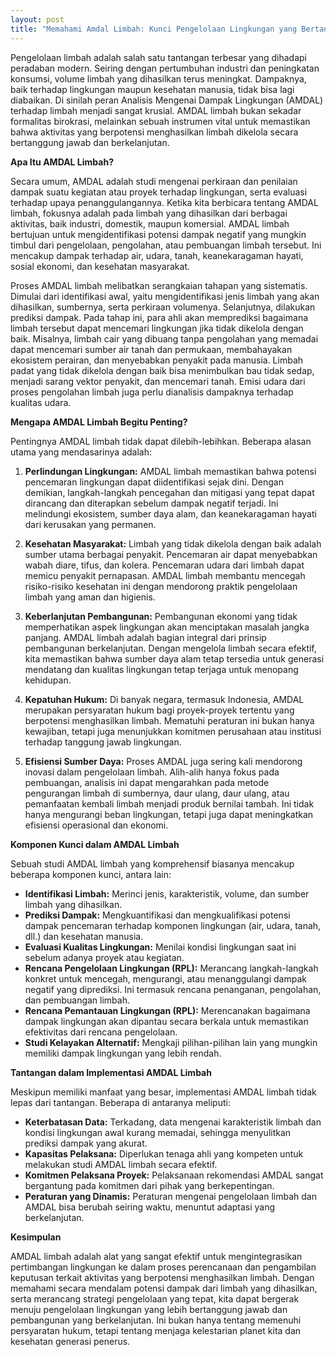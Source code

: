 ```yaml
---
layout: post
title: "Memahami Amdal Limbah: Kunci Pengelolaan Lingkungan yang Bertanggung Jawab"
---
```


Pengelolaan limbah adalah salah satu tantangan terbesar yang dihadapi peradaban modern. Seiring dengan pertumbuhan industri dan peningkatan konsumsi, volume limbah yang dihasilkan terus meningkat. Dampaknya, baik terhadap lingkungan maupun kesehatan manusia, tidak bisa lagi diabaikan. Di sinilah peran Analisis Mengenai Dampak Lingkungan (AMDAL) terhadap limbah menjadi sangat krusial. AMDAL limbah bukan sekadar formalitas birokrasi, melainkan sebuah instrumen vital untuk memastikan bahwa aktivitas yang berpotensi menghasilkan limbah dikelola secara bertanggung jawab dan berkelanjutan.

**Apa Itu AMDAL Limbah?**

Secara umum, AMDAL adalah studi mengenai perkiraan dan penilaian dampak suatu kegiatan atau proyek terhadap lingkungan, serta evaluasi terhadap upaya penanggulangannya. Ketika kita berbicara tentang AMDAL limbah, fokusnya adalah pada limbah yang dihasilkan dari berbagai aktivitas, baik industri, domestik, maupun komersial. AMDAL limbah bertujuan untuk mengidentifikasi potensi dampak negatif yang mungkin timbul dari pengelolaan, pengolahan, atau pembuangan limbah tersebut. Ini mencakup dampak terhadap air, udara, tanah, keanekaragaman hayati, sosial ekonomi, dan kesehatan masyarakat.

Proses AMDAL limbah melibatkan serangkaian tahapan yang sistematis. Dimulai dari identifikasi awal, yaitu mengidentifikasi jenis limbah yang akan dihasilkan, sumbernya, serta perkiraan volumenya. Selanjutnya, dilakukan prediksi dampak. Pada tahap ini, para ahli akan memprediksi bagaimana limbah tersebut dapat mencemari lingkungan jika tidak dikelola dengan baik. Misalnya, limbah cair yang dibuang tanpa pengolahan yang memadai dapat mencemari sumber air tanah dan permukaan, membahayakan ekosistem perairan, dan menyebabkan penyakit pada manusia. Limbah padat yang tidak dikelola dengan baik bisa menimbulkan bau tidak sedap, menjadi sarang vektor penyakit, dan mencemari tanah. Emisi udara dari proses pengolahan limbah juga perlu dianalisis dampaknya terhadap kualitas udara.

**Mengapa AMDAL Limbah Begitu Penting?**

Pentingnya AMDAL limbah tidak dapat dilebih-lebihkan. Beberapa alasan utama yang mendasarinya adalah:

1.  **Perlindungan Lingkungan:** AMDAL limbah memastikan bahwa potensi pencemaran lingkungan dapat diidentifikasi sejak dini. Dengan demikian, langkah-langkah pencegahan dan mitigasi yang tepat dapat dirancang dan diterapkan sebelum dampak negatif terjadi. Ini melindungi ekosistem, sumber daya alam, dan keanekaragaman hayati dari kerusakan yang permanen.

2.  **Kesehatan Masyarakat:** Limbah yang tidak dikelola dengan baik adalah sumber utama berbagai penyakit. Pencemaran air dapat menyebabkan wabah diare, tifus, dan kolera. Pencemaran udara dari limbah dapat memicu penyakit pernapasan. AMDAL limbah membantu mencegah risiko-risiko kesehatan ini dengan mendorong praktik pengelolaan limbah yang aman dan higienis.

3.  **Keberlanjutan Pembangunan:** Pembangunan ekonomi yang tidak memperhatikan aspek lingkungan akan menciptakan masalah jangka panjang. AMDAL limbah adalah bagian integral dari prinsip pembangunan berkelanjutan. Dengan mengelola limbah secara efektif, kita memastikan bahwa sumber daya alam tetap tersedia untuk generasi mendatang dan kualitas lingkungan tetap terjaga untuk menopang kehidupan.

4.  **Kepatuhan Hukum:** Di banyak negara, termasuk Indonesia, AMDAL merupakan persyaratan hukum bagi proyek-proyek tertentu yang berpotensi menghasilkan limbah. Mematuhi peraturan ini bukan hanya kewajiban, tetapi juga menunjukkan komitmen perusahaan atau institusi terhadap tanggung jawab lingkungan.

5.  **Efisiensi Sumber Daya:** Proses AMDAL juga sering kali mendorong inovasi dalam pengelolaan limbah. Alih-alih hanya fokus pada pembuangan, analisis ini dapat mengarahkan pada metode pengurangan limbah di sumbernya, daur ulang, daur ulang, atau pemanfaatan kembali limbah menjadi produk bernilai tambah. Ini tidak hanya mengurangi beban lingkungan, tetapi juga dapat meningkatkan efisiensi operasional dan ekonomi.

**Komponen Kunci dalam AMDAL Limbah**

Sebuah studi AMDAL limbah yang komprehensif biasanya mencakup beberapa komponen kunci, antara lain:

*   **Identifikasi Limbah:** Merinci jenis, karakteristik, volume, dan sumber limbah yang dihasilkan.
*   **Prediksi Dampak:** Mengkuantifikasi dan mengkualifikasi potensi dampak pencemaran terhadap komponen lingkungan (air, udara, tanah, dll.) dan kesehatan manusia.
*   **Evaluasi Kualitas Lingkungan:** Menilai kondisi lingkungan saat ini sebelum adanya proyek atau kegiatan.
*   **Rencana Pengelolaan Lingkungan (RPL):** Merancang langkah-langkah konkret untuk mencegah, mengurangi, atau menanggulangi dampak negatif yang diprediksi. Ini termasuk rencana penanganan, pengolahan, dan pembuangan limbah.
*   **Rencana Pemantauan Lingkungan (RPL):** Merencanakan bagaimana dampak lingkungan akan dipantau secara berkala untuk memastikan efektivitas dari rencana pengelolaan.
*   **Studi Kelayakan Alternatif:** Mengkaji pilihan-pilihan lain yang mungkin memiliki dampak lingkungan yang lebih rendah.

**Tantangan dalam Implementasi AMDAL Limbah**

Meskipun memiliki manfaat yang besar, implementasi AMDAL limbah tidak lepas dari tantangan. Beberapa di antaranya meliputi:

*   **Keterbatasan Data:** Terkadang, data mengenai karakteristik limbah dan kondisi lingkungan awal kurang memadai, sehingga menyulitkan prediksi dampak yang akurat.
*   **Kapasitas Pelaksana:** Diperlukan tenaga ahli yang kompeten untuk melakukan studi AMDAL limbah secara efektif.
*   **Komitmen Pelaksana Proyek:** Pelaksanaan rekomendasi AMDAL sangat bergantung pada komitmen dari pihak yang berkepentingan.
*   **Peraturan yang Dinamis:** Peraturan mengenai pengelolaan limbah dan AMDAL bisa berubah seiring waktu, menuntut adaptasi yang berkelanjutan.

**Kesimpulan**

AMDAL limbah adalah alat yang sangat efektif untuk mengintegrasikan pertimbangan lingkungan ke dalam proses perencanaan dan pengambilan keputusan terkait aktivitas yang berpotensi menghasilkan limbah. Dengan memahami secara mendalam potensi dampak dari limbah yang dihasilkan, serta merancang strategi pengelolaan yang tepat, kita dapat bergerak menuju pengelolaan lingkungan yang lebih bertanggung jawab dan pembangunan yang berkelanjutan. Ini bukan hanya tentang memenuhi persyaratan hukum, tetapi tentang menjaga kelestarian planet kita dan kesehatan generasi penerus.
